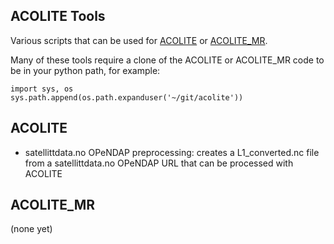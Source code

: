 ## ACOLITE Tools
Various scripts that can be used for [ACOLITE](https://github.com/acolite/acolite) or [ACOLITE_MR](https://github.com/acolite/acolite).

Many of these tools require a clone of the ACOLITE or ACOLITE_MR code to be in your python path, for example:
```
import sys, os
sys.path.append(os.path.expanduser('~/git/acolite'))
```

## ACOLITE
* satellittdata.no OPeNDAP preprocessing: creates a L1_converted.nc file from a satellittdata.no OPeNDAP URL that can be processed with ACOLITE

## ACOLITE_MR
(none yet)

